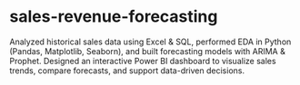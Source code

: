 # sales-revenue-forecasting
Analyzed historical sales data using Excel &amp; SQL, performed EDA in Python (Pandas, Matplotlib, Seaborn), and built forecasting models with ARIMA &amp; Prophet. Designed an interactive Power BI dashboard to visualize sales trends, compare forecasts, and support data-driven decisions.
